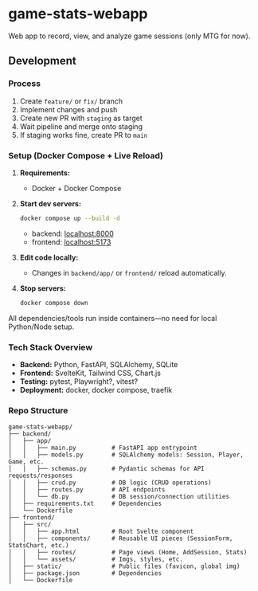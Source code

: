 # game-stats-webapp

Web app to record, view, and analyze game sessions (only MTG for now).

## Development

### Process

1. Create `feature/` or `fix/` branch
2. Implement changes and push
3. Create new PR with `staging` as target
4. Wait pipeline and merge onto staging
5. If staging works fine, create PR to `main`

### Setup (Docker Compose + Live Reload)

1. **Requirements:**  
   - Docker + Docker Compose

2. **Start dev servers:**  
   ```bash
   docker compose up --build -d
   ```
   - backend: [localhost:8000](http://localhost:8000)
   - frontend: [localhost:5173](http://localhost:5173)

3. **Edit code locally:**  
   - Changes in `backend/app/` or `frontend/` reload automatically.

4. **Stop servers:**  
   ```bash
   docker compose down
   ```

All dependencies/tools run inside containers—no need for local Python/Node setup.

### Tech Stack Overview

- **Backend:** Python, FastAPI, SQLAlchemy, SQLite
- **Frontend:** SvelteKit, Tailwind CSS, Chart.js
- **Testing:** pytest, Playwright?, vitest?
- **Deployment:** docker, docker compose, traefik

### Repo Structure

```
game-stats-webapp/
├── backend/               
│   ├── app/
│   │   ├── main.py          # FastAPI app entrypoint
│   │   ├── models.py        # SQLAlchemy models: Session, Player, Game, etc.
│   │   ├── schemas.py       # Pydantic schemas for API requests/responses
│   │   ├── crud.py          # DB logic (CRUD operations)
│   │   ├── routes.py        # API endpoints
│   │   └── db.py            # DB session/connection utilities
│   ├── requirements.txt     # Dependencies
│   └── Dockerfile
├── frontend/                
│   ├── src/
│   │   ├── app.html         # Root Svelte component
│   │   ├── components/      # Reusable UI pieces (SessionForm, StatsChart, etc.)
│   │   ├── routes/          # Page views (Home, AddSession, Stats)
│   │   └── assets/          # Imgs, styles, etc.
│   ├── static/              # Public files (favicon, global img)
│   ├── package.json         # Dependencies
│   └── Dockerfile
```
